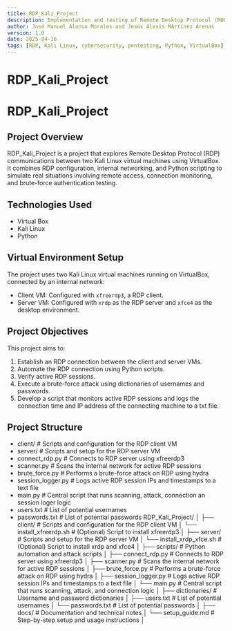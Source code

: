 ```yaml
---
title: RDP_Kali_Project
description: Implementation and testing of Remote Desktop Protocol (RDP) on Kali Linux for remote administration, cybersecurity, and pentesting purposes.
author: José Manuel Alonso Morales and Jesús Alexis MArtínez Arenas
version: 1.0
date: 2025-04-16
tags: [RDP, Kali Linux, cybersecurity, pentesting, Python, VirtualBox]
---
```


# RDP_Kali_Project


# RDP_Kali_Project

## Project Overview

RDP_Kali_Project is a project that explores Remote Desktop Protocol (RDP) communications between two Kali Linux virtual machines using VirtualBox. It combines RDP configuration, internal networking, and Python scripting to simulate real situations involving remote access, connection monitoring, and brute-force authentication testing.

## Technologies Used

- Virtual Box
- Kali Linux
- Python

## Virtual Environment Setup

The project uses two Kali Linux virtual machines running on VirtualBox, connected by an internal network:

- Client VM: Configured with `xfreerdp3`, a RDP client.
- Server VM: Configured with `xrdp` as the RDP server and `xfce4` as the desktop environment.

## Project Objectives

This project aims to:

1. Establish an RDP connection between the client and server VMs.
2. Automate the RDP connection using Python scripts.
3. Verify active RDP sessions.
4. Execute a brute-force attack using dictionaries of usernames and passwords.
5. Develop a script that monitors active RDP sessions and logs the connection time and IP address of the connecting machine to a txt file.

## Project Structure

- client/ # Scripts and configuration for the RDP client VM
- server/ # Scripts and setup for the RDP server VM
- connect_rdp.py # Connects to RDP server using xfreerdp3
- scanner.py # Scans the internal network for active RDP sessions
- brute_force.py # Performs a brute-force attack on RDP using hydra
- session_logger.py # Logs active RDP session IPs and timestamps to a text file
- main.py # Central script that runs scanning, attack, connection an session loger logic
- users.txt # List of potential usernames
- passwords.txt # List of potential passwords
RDP_Kali_Project/ │ ├── client/ # Scripts and configuration for the RDP client VM │ └── install_xfreerdp.sh # (Optional) Script to install xfreerdp3 │ ├── server/ # Scripts and setup for the RDP server VM │ └── install_xrdp_xfce.sh # (Optional) Script to install xrdp and xfce4 │ ├── scripts/ # Python automation and attack scripts │ ├── connect_rdp.py # Connects to RDP server using xfreerdp3 │ ├── scanner.py # Scans the internal network for active RDP sessions │ ├── brute_force.py # Performs a brute-force attack on RDP using hydra │ ├── session_logger.py # Logs active RDP session IPs and timestamps to a text file │ └── main.py # Central script that runs scanning, attack, and connection logic │ ├── dictionaries/ # Username and password dictionaries │ ├── users.txt # List of potential usernames │ └── passwords.txt # List of potential passwords │ ├── docs/ # Documentation and technical notes │ └── setup_guide.md # Step-by-step setup and usage instructions │ 
